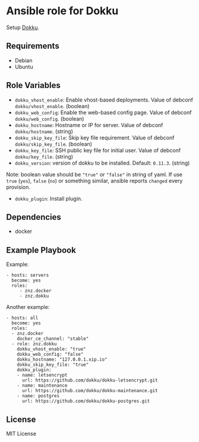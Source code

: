 # Ansible role for Dokku

Setup [Dokku](http://dokku.viewdocs.io/dokku/).

## Requirements

- Debian
- Ubuntu

## Role Variables

- `dokku_vhost_enable`: Enable vhost-based deployments. Value of debconf `dokku/vhost_enable`. (boolean)
- `dokku_web_config`: Enable the web-based config page. Value of debconf `dokku/web_config`. (boolean)
- `dokku_hostname`: Hostname or IP for server. Value of debconf `dokku/hostname`. (string)
- `dokku_skip_key_file`: Skip key file requirement. Value of debconf `dokku/skip_key_file`. (boolean)
- `dokku_key_file`: SSH public key file for initial user. Value of debconf `dokku/key_file`. (string)
- `dokku_version`: version of dokku to be installed. Default: `0.11.3`. (string)

Note: boolean value should be `"true"` or `"false"` in string of yaml.
If use `true` (`yes`), `false` (`no`) or something similar, ansible reports `changed` every provision.

- `dokku_plugin`: Install plugin.

## Dependencies

- docker

## Example Playbook

Example:

    - hosts: servers
      become: yes
      roles:
         - znz.docker
         - znz.dokku

Another example:

    - hosts: all
      become: yes
      roles:
      - znz.docker
        docker_ce_channel: "stable"
      - role: znz.dokku
        dokku_vhost_enable: "true"
        dokku_web_config: "false"
        dokku_hostname: "127.0.0.1.xip.io"
        dokku_skip_key_file: "true"
        dokku_plugin:
        - name: letsencrypt
          url: https://github.com/dokku/dokku-letsencrypt.git
        - name: maintenance
          url: https://github.com/dokku/dokku-maintenance.git
        - name: postgres
          url: https://github.com/dokku/dokku-postgres.git

## License

MIT License
